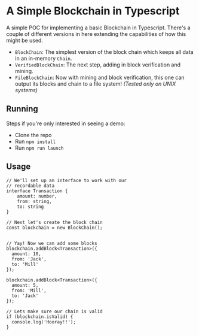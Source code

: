 # A Simple Blockchain in Typescript

A simple POC for implementing a basic Blockchain in Typescript. There's a couple of different versions in here extending the capabilities of how this might be used.

* `BlockChain`: The simplest version of the block chain which keeps all data in an in-memory `Chain`.
* `VerifiedBlockChain`: The next step, adding in block verification and mining.
* `FileBlockChain`: Now with mining and block verification, this one can output its blocks and chain to a file system! *(Tested only on UNIX systems)*

## Running
Steps if you're only interested in seeing a demo:
* Clone the repo
* Run `npm install`
* Run `npm run launch`

## Usage
```
// We'll set up an interface to work with our 
// recordable data
interface Transaction {
    amount: number,
    from: string,
    to: string
}

// Next let's create the block chain
const blockchain = new BlockChain();


// Yay! Now we can add some blocks
blockchain.addBlock<Transaction>({ 
  amount: 10, 
  from: 'Jack', 
  to: 'Mill' 
});

blockchain.addBlock<Transaction>({ 
  amount: 5, 
  from: 'Mill', 
  to: 'Jack' 
});

// Lets make sure our chain is valid
if (blockchain.isValid) {
  console.log('Hooray!!');
}
```
